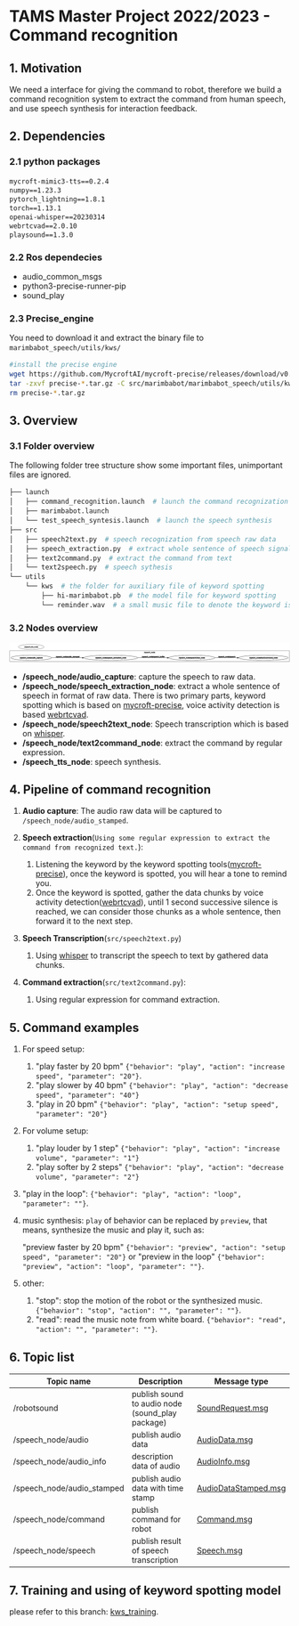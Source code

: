 # TAMS Master Project 2022/2023 - Command recognition

## 1. Motivation

We need a interface for giving the command to robot, therefore we build a command recognition system to extract the command from human speech, and use speech synthesis for interaction feedback. 

## 2. Dependencies

### 2.1 python packages

```
mycroft-mimic3-tts==0.2.4
numpy==1.23.3
pytorch_lightning==1.8.1
torch==1.13.1
openai-whisper==20230314
webrtcvad==2.0.10
playsound==1.3.0
```

### 2.2 Ros dependecies

-   audio_common_msgs
-   python3-precise-runner-pip
-   sound_play

### 2.3 Precise_engine

You need to download it and extract the binary file to `marimbabot_speech/utils/kws/`

```bash
#install the precise engine
wget https://github.com/MycroftAI/mycroft-precise/releases/download/v0.3.0/precise-engine_0.3.0_x86_64.tar.gz
tar -zxvf precise-*.tar.gz -C src/marimbabot/marimbabot_speech/utils/kws/
rm precise-*.tar.gz
```

## 3. Overview

### 3.1 Folder overview

The following folder tree structure show some important files, unimportant files are ignored.

```bash
├── launch
│   ├── command_recognition.launch  # launch the command recognization
│   ├── marimbabot.launch
│   └── test_speech_syntesis.launch  # launch the speech synthesis
├── src
│   ├── speech2text.py  # speech recognization from speech raw data
│   ├── speech_extraction.py  # extract whole sentence of speech signal in format of raw data 
│   ├── text2command.py  # extract the command from text
│   └── text2speech.py  # speech sythesis
└── utils
    └── kws  # the folder for auxiliary file of keyword spotting
        ├── hi-marimbabot.pb  # the model file for keyword spotting
        └── reminder.wav  # a small music file to denote the keyword is spotted
```

### 3.2 Nodes overview

<img src="./README.assets/image-20231004163741787.png" alt="image-20231004163741787" />

-   **/speech_node/audio_capture**: capture the speech to raw data.
-   **/speech_node/speech_extraction_node**: extract a whole sentence of speech in format of raw data. There is two primary parts, keyword spotting which is based on [mycroft-precise](https://github.com/MycroftAI/mycroft-precise), voice activity detection is based [webrtcvad](https://github.com/wiseman/py-webrtcvad).
-   **/speech_node/speech2text_node**: Speech transcription which is based on [whisper](https://github.com/openai/whisper).
-   **/speech_node/text2command_node**:  extract the command by regular expression.
-   **/speech_tts_node**:  speech synthesis.

## 4. Pipeline of command recognition 

1.  **Audio capture**:
    The audio raw data will be captured to `/speech_node/audio_stamped`.
2.  **Speech extraction**(`Using some regular expression to extract the command from recognized text.`): 
    1.   Listening the keyword by the keyword spotting tools([mycroft-precise](https://github.com/MycroftAI/mycroft-precise)), once the keyword is spotted, you will hear a tone to remind you.
    2.   Once the keyword is spotted, gather the data chunks by voice activity detection([webrtcvad](https://github.com/wiseman/py-webrtcvad)), until 1 second successive silence is reached, we can consider those chunks as a whole sentence, then forward it to the next step.
3.  **Speech Transcription**(`src/speech2text.py`)
    1.  Using [whisper](https://github.com/openai/whisper) to transcript the speech to text by gathered data chunks.

4.  **Command extraction**(`src/text2command.py`):
    1.   Using regular expression for command extraction.

## 5. Command examples

1.  For speed setup:

    1.  "play faster by 20 bpm"
        `{"behavior": "play", "action": "increase speed", "parameter": "20"}`.
    2.  "play slower by 40 bpm"
        `{"behavior": "play", "action": "decrease speed", "parameter": "40"}`
    3.  "play in 20 bpm"
        `{"behavior": "play", "action": "setup speed", "parameter": "20"}`

2.  For volume setup:

    1.  "play louder by 1 step"
        `{"behavior": "play", "action": "increase volume", "parameter": "1"}`
    2.  "play softer by 2 steps"
        `{"behavior": "play", "action": "decrease volume", "parameter": "2"}`

3.  "play in the loop":
    `{"behavior": "play", "action": "loop", "parameter": ""}`.

4.  music synthesis:
    `play` of behavior can be replaced by `preview`, that means, synthesize the music and play it, such as:

    "preview faster by 20 bpm"
    `{"behavior": "preview", "action": "setup speed", "parameter": "20"}`
    or "preview in the loop"
    `{"behavior": "preview", "action": "loop", "parameter": ""}`.

5.  other:

    1.  "stop": stop the motion of the robot or the synthesized music.
        `{"behavior": "stop", "action": "", "parameter": ""}`.
    2.  "read": read the music note from white board.
        `{"behavior": "read", "action": "", "parameter": ""}`.

## 6. Topic list

| Topic name                 | Description                                      | Message type                                                 |
| -------------------------- | ------------------------------------------------ | ------------------------------------------------------------ |
| /robotsound                | publish sound to audio node (sound_play package) | [SoundRequest.msg](http://docs.ros.org/en/jade/api/sound_play/html/msg/SoundRequest.html) |
| /speech_node/audio         | publish audio data                               | [AudioData.msg](https://github.com/ros-drivers/audio_common/blob/master/audio_common_msgs/msg/AudioData.msg) |
| /speech_node/audio_info    | description data of audio                        | [AudioInfo.msg](http://docs.ros.org/en/noetic/api/audio_common_msgs/html/msg/AudioInfo.html) |
| /speech_node/audio_stamped | publish audio data with time stamp               | [AudioDataStamped.msg](https://github.com/ros-drivers/audio_common/blob/master/audio_common_msgs/msg/AudioDataStamped.msg) |
| /speech_node/command       | publish command for robot                        | [Command.msg](../marimbabot_msgs/msg/Command.msg)            |
| /speech_node/speech        | publish result of speech transcription           | [Speech.msg](../marimbabot_msgs/msg/Speech.msg)              |

## 7. Training and using of keyword spotting model

please refer to this branch: [kws_training](https://github.com/UHHRobotics22-23/marimbabot/tree/kws_training).